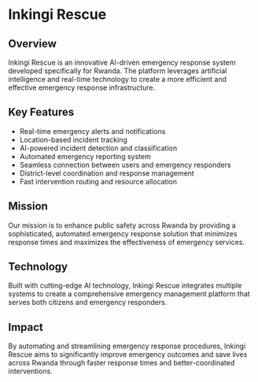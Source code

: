 # Inkingi Rescue

## Overview

Inkingi Rescue is an innovative AI-driven emergency response system developed specifically for Rwanda. The platform leverages artificial intelligence and real-time technology to create a more efficient and effective emergency response infrastructure.

## Key Features

-   Real-time emergency alerts and notifications
-   Location-based incident tracking
-   AI-powered incident detection and classification
-   Automated emergency reporting system
-   Seamless connection between users and emergency responders
-   District-level coordination and response management
-   Fast intervention routing and resource allocation

## Mission

Our mission is to enhance public safety across Rwanda by providing a sophisticated, automated emergency response solution that minimizes response times and maximizes the effectiveness of emergency services.

## Technology

Built with cutting-edge AI technology, Inkingi Rescue integrates multiple systems to create a comprehensive emergency management platform that serves both citizens and emergency responders.

## Impact

By automating and streamlining emergency response procedures, Inkingi Rescue aims to significantly improve emergency outcomes and save lives across Rwanda through faster response times and better-coordinated interventions.
